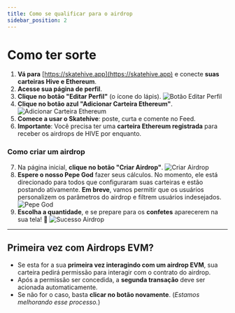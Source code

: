 ```yaml
---
title: Como se qualificar para o airdrop
sidebar_position: 2
---
```


# Como ter sorte

1. **Vá para** [https://skatehive.app](https://skatehive.app) e conecte **suas carteiras Hive e Ethereum**.
2. **Acesse sua página de perfil**.
3. **Clique no botão "Editar Perfil"** (o ícone do lápis).
   ![Botão Editar Perfil](../../../../../src/assets/tuto-airdrop/1.png)
4. **Clique no botão azul "Adicionar Carteira Ethereum"**.
   ![Adicionar Carteira Ethereum](../../../../../src/assets/tuto-airdrop/2.png)
5. **Comece a usar o Skatehive**: poste, curta e comente no Feed.
6. **Importante**: Você precisa ter uma **carteira Ethereum registrada** para receber os airdrops de HIVE por enquanto.

### Como criar um airdrop

7. Na página inicial, **clique no botão "Criar Airdrop"**.
   ![Criar Airdrop](../../../../../src/assets/tuto-airdrop/3.png)
8. **Espere o nosso Pepe God** fazer seus cálculos. No momento, ele está direcionado para todos que configuraram suas carteiras e estão postando ativamente. **Em breve**, vamos permitir que os usuários personalizem os parâmetros do airdrop e filtrem usuários indesejados.
   ![Pepe God](../../../../../src/assets/tuto-airdrop/4.png)
9. **Escolha a quantidade**, e se prepare para os **confetes** aparecerem na sua tela! 🎉
   ![Sucesso Airdrop](../../../../../src/assets/tuto-airdrop/5.png)

---

## Primeira vez com Airdrops EVM?

- Se esta for a sua **primeira vez interagindo com um airdrop EVM**, sua carteira pedirá permissão para interagir com o contrato do airdrop.
- Após a permissão ser concedida, a **segunda transação** deve ser acionada automaticamente.
- Se não for o caso, basta **clicar no botão novamente**. (*Estamos melhorando esse processo.*)

